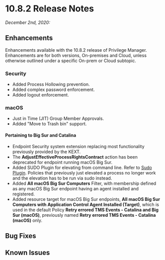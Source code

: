 [title]: # (10.8.2 Release)
[tags]: # (on-premises,cloud)
[priority]: # (30093)
# 10.8.2 Release Notes

_December 2nd, 2020:_

## Enhancements

Enhancements available with the 10.8.2 release of Privilege Manager. Enhancements are for both versions, On-premises and Cloud, unless otherwise outlined under a specific On-prem or Cloud subtopic.

### Security

* Added Process Hollowing prevention.
* Added complex password enforcement.
* Added logout enforcement.

### macOS

* Just in Time (JIT) Group Member Approvals.
* Added "Move to Trash bin" support.

#### Pertaining to Big Sur and Catalina

* Endpoint Security system extension replacing most functionality previously provided by the KEXT.
* The __AdjustEffectiveProcessRightsContract__ action has been deprecated for endpoint running macOS Big Sur.
* Added SUDO Plugin for elevating from command line. Refer to [Sudo Plugin](). Policies that previously just elevated a process no longer work and the elevation has to be run via sudo instead.
* Added __All macOS Big Sur Computers__ Filter, with membership defined as any macOS Big Sur endpoint having an agent installed and registered.
* Added resource target for macOS Big Sur endpoints, __All macOS Big Sur Computers with Application Control Agent Installed (Target)__, which is used in the default Policy __Retry errored TMS Events - Catalina and Big Sur (macOS)__, previously named __Retry errored TMS Events - Catalina (macOS)__ only.

## Bug Fixes

## Known Issues

